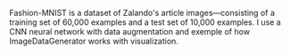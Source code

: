 Fashion-MNIST is a dataset of Zalando's article images—consisting of a training set of 60,000 examples and a test set of 10,000 examples.
I use a CNN neural network with data augmentation and exemple of how ImageDataGenerator works with visualization.
